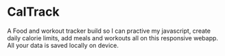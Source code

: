# CalTrack
A Food and workout tracker build so I can practive my javascript, create daily calorie limits, add meals and workouts all on this responsive webapp. All your data is saved locally on device.
